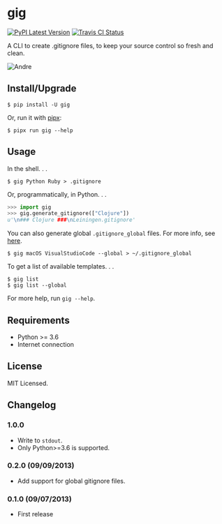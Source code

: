 # gig

[![PyPI Latest Version](https://badgen.net/pypi/v/gig)](https://pypi.org/project/gig/)
[![Travis CI Status](https://badgen.net/travis/sloria/gig)](https://travis-ci.org/sloria/gig)

A CLI to create .gitignore files, to keep your source control so fresh and clean.

![Andre](https://upload.wikimedia.org/wikipedia/commons/d/d8/Andr%C3%A93000.jpg)

## Install/Upgrade

```
$ pip install -U gig
```

Or, run it with [pipx](https://github.com/pipxproject/pipx):

```
$ pipx run gig --help
```

## Usage

In the shell. . .

```
$ gig Python Ruby > .gitignore
```

Or, programmatically, in Python. . .

```python
>>> import gig
>>> gig.generate_gitignore(["Clojure"])
u'\n### Clojure ###\nLeiningen.gitignore'
```

You can also generate global `.gitignore_global` files. For more info, see [here](https://help.github.com/en/articles/ignoring-files#create-a-global-gitignore).

```
$ gig macOS VisualStudioCode --global > ~/.gitignore_global
```

To get a list of available templates. . .

```
$ gig list
$ gig list --global
```

For more help, run `gig --help`.

## Requirements

- Python >= 3.6
- Internet connection

## License

MIT Licensed.

## Changelog

### 1.0.0

- Write to `stdout`.
- Only Python>=3.6 is supported.

### 0.2.0 (09/09/2013)

- Add support for global gitignore files.

### 0.1.0 (09/07/2013)

- First release
